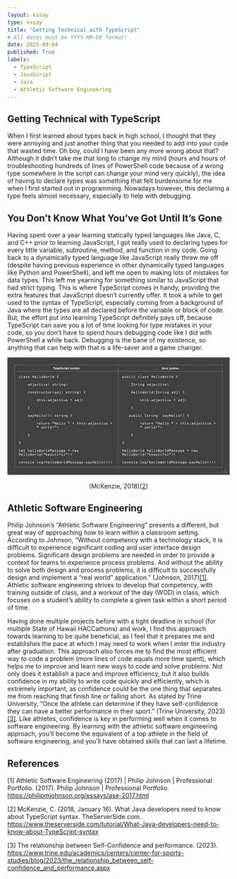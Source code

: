 ```yaml
---
layout: essay
type: essay
title: "Getting Technical with TypeScript"
# All dates must be YYYY-MM-DD format!
date: 2025-09-04
published: True
labels:
  - TypeScript
  - JavaScript
  - Java
  - Athletic Software Engineering
---
```


## Getting Technical with TypeScript

When I first learned about types back in high school, I thought that they were annoying and just another thing that you needed to add into your code that wasted time. Oh boy, could I have been any more wrong about that? Although it didn’t take me that long to change my mind (hours and hours of troubleshooting hundreds of lines of PowerShell code because of a wrong type somewhere in the script can change your mind very quickly), the idea of having to declare types was something that felt burdensome for me when I first started out in programming. Nowadays however, this declaring a type feels almost necessary, especially to help with debugging.

## You Don’t Know What You’ve Got Until It’s Gone

Having spent over a year learning statically typed languages like Java, C, and C++ prior to learning JavaScript, I got really used to declaring types for every little variable, subroutine, method, and function in my code. Going back to a dynamically typed language like JavaScript really threw me off (despite having previous experience in other dynamically typed languages like Python and PowerShell), and left me open to making lots of mistakes for data types. This left me yearning for something similar to JavaScript that had strict typing. This is where TypeScript comes in handy, providing the extra features that JavaScript doesn’t currently offer. It took a while to get used to the syntax of TypeScript, especially coming from a background of Java where the types are all declared before the variable or block of code. But, the effort put into learning TypeScript definitely pays off, because TypeScript can save you a lot of time looking for type mistakes in your code, so you don’t have to spend hours debugging code like I did with PowerShell a while back. Debugging is the bane of my existence, so anything that can help with that is a life-saver and a game changer.

<img width="600px" class="rounded aligncenter pe-4" src="../img/E10_TypeScript_Essay_Image.jpg">
<p style="text-align: center;">(McKenzie, 2018)<a href="https://www.theserverside.com/tutorial/What-Java-developers-need-to-know-about-TypeScript-syntax">[2]</a></p>

## Athletic Software Engineering

Philip Johnson’s “Athletic Software Engineering” presents a different, but great way of approaching how to learn within a classroom setting. According to Johnson, “Without competency with a technology stack, it is difficult to experience significant coding and user interface design problems. Significant design problems are needed in order to provide a context for teams to experience process problems. And without the ability to solve both design and process problems, it is difficult to successfully design and implement a “real world” application.” (Johnson, 2017)<a href="https://philipmjohnson.org/essays/ase-2017.html">[1]</a>. Athletic software engineering strives to develop that competency, with training outside of class, and a workout of the day (WOD) in class, which focuses on a student’s ability to complete a given task within a short period of time. 

Having done multiple projects before with a tight deadline in school (for multiple State of Hawaii HACCathons) and work, I find this approach towards learning to be quite beneficial, as I feel that it prepares me and establishes the pace at which I may need to work when I enter the industry after graduation. This approach also forces me to find the most efficient way to code a problem (more lines of code equals more time spent), which helps me to improve and learn new ways to code and solve problems. Not only does it establish a pace and improve efficiency, but it also builds confidence in my ability to write code quickly and efficiently, which is extremely important, as confidence could be the one thing that separates me from reaching that finish line or falling short. As stated by Trine University, “Once the athlete can determine if they have self-confidence they can have a better performance in their sport.” (Trine University, 2023)<a href="https://www.trine.edu/academics/centers/center-for-sports-studies/blog/2023/the_relationship_between_self-confidence_and_performance.aspx">[3]</a>. Like athletes, confidence is key in performing well when it comes to software engineering. By learning with the athletic software engineering approach, you’ll become the equivalent of a top athlete in the field of software engineering, and you’ll have obtained skills that can last a lifetime.

## References

[1] Athletic Software Engineering (2017) | Philip Johnson | Professional Portfolio. (2017). Philip Johnson | Professional Portfolio. https://philipmjohnson.org/essays/ase-2017.html

[2] McKenzie, C. (2018, January 16). What Java developers need to know about TypeScript syntax. TheServerSide.com. https://www.theserverside.com/tutorial/What-Java-developers-need-to-know-about-TypeScript-syntax

[3] The relationship between Self-Confidence and performance. (2023). https://www.trine.edu/academics/centers/center-for-sports-studies/blog/2023/the_relationship_between_self-confidence_and_performance.aspx
